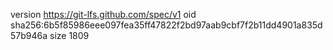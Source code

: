 version https://git-lfs.github.com/spec/v1
oid sha256:6b5f85986eee097fea35ff47822f2bd97aab9cbf7f2b11dd4901a835d57b946a
size 1809
